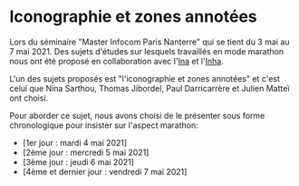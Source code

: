 #  Iconographie et zones annotées

Lors du séminaire "Master Infocom Paris Nanterre" qui se tient du 3 mai au 7 mai 2021. Des sujets d'études sur lesquels travaillés en mode marathon nous ont été proposé en collaboration avec l'[Ina](https://www.ina.fr/) et l'[Inha](https://www.inha.fr/fr/index.html).

L'un des sujets proposés est "l'iconographie et zones annotées" et c'est celui que Nina Sarthou, Thomas Jibordel, Paul Darricarrère et Julien Matteï ont choisi.

Pour aborder ce sujet, nous avons choisi de le présenter sous forme chronologique pour insister sur l'aspect marathon:
* [1er jour : mardi 4 mai 2021]
* [2ème jour : mercredi 5 mai 2021]
* [3ème jour : jeudi 6 mai 2021]
* [4ème et dernier jour : vendredi 7 mai 2021]

